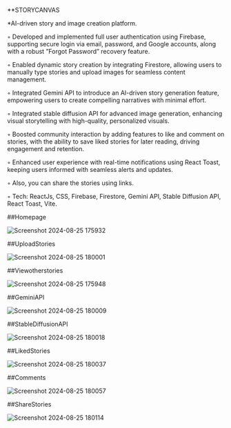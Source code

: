 **STORYCANVAS

*AI-driven story and image creation platform.

◦ Developed and implemented full user authentication using Firebase, supporting secure login via email,
password, and Google accounts, along with a robust ”Forgot Password” recovery feature.

◦ Enabled dynamic story creation by integrating Firestore, allowing users to manually type stories and upload
images for seamless content management.

◦ Integrated Gemini API to introduce an AI-driven story generation feature, empowering users to create
compelling narratives with minimal effort.

◦ Integrated stable diffusion API for advanced image generation, enhancing visual storytelling with
high-quality, personalized visuals.

◦ Boosted community interaction by adding features to like and comment on stories, with the ability to save
liked stories for later reading, driving engagement and retention.

◦ Enhanced user experience with real-time notifications using React Toast, keeping users informed with
seamless alerts and updates.

◦ Also, you can share the stories using links.

◦ Tech: ReactJs, CSS, Firebase, Firestore, Gemini API, Stable Diffusion API, React Toast, Vite.


##Homepage

![Screenshot 2024-08-25 175932](https://github.com/user-attachments/assets/3a163762-56d5-4372-b90e-118618078e6e)

##UploadStories

![Screenshot 2024-08-25 180001](https://github.com/user-attachments/assets/c9c92971-922d-4cbe-8918-f134eecfa6e0)

##Viewotherstories

![Screenshot 2024-08-25 175948](https://github.com/user-attachments/assets/a45bb29e-73a5-4abd-9738-c06f8f8eb8c8)

##GeminiAPI

![Screenshot 2024-08-25 180009](https://github.com/user-attachments/assets/1c2c4f44-7f65-4007-bde1-d4ae1823e989)

##StableDiffusionAPI

![Screenshot 2024-08-25 180018](https://github.com/user-attachments/assets/58880757-3b60-4235-be46-68f1b778db1c)

##LikedStories

![Screenshot 2024-08-25 180037](https://github.com/user-attachments/assets/d6fc0897-828f-4b85-923d-a8a588398947)

##Comments

![Screenshot 2024-08-25 180057](https://github.com/user-attachments/assets/da806dd9-b65e-485d-aa30-b93480e3e3d9)

##ShareStories

![Screenshot 2024-08-25 180114](https://github.com/user-attachments/assets/c1ef0bda-e406-4d6f-8370-7ba3094ed6d9)



